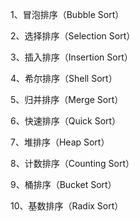 1、冒泡排序（Bubble Sort）

2、选择排序（Selection Sort）

3、插入排序（Insertion Sort）

4、希尔排序（Shell Sort）

5、归并排序（Merge Sort）

6、快速排序（Quick Sort）

7、堆排序（Heap Sort）

8、计数排序（Counting Sort）

9、桶排序（Bucket Sort）

10、基数排序（Radix Sort）